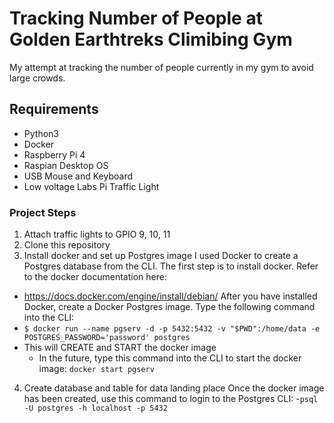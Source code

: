 # Tracking Number of People at Golden Earthtreks Climibing Gym
My attempt at tracking the number of people currently in my gym to avoid large crowds.

## Requirements
  - Python3 
  - Docker
  - Raspberry Pi 4
  - Raspian Desktop OS
  - USB Mouse and Keyboard  
  - Low voltage Labs Pi Traffic Light 

### Project Steps
1. Attach traffic lights to GPIO 9, 10, 11
2. Clone this repository 
3. Install docker and set up Postgres image
I used Docker to create a Postgres database from the CLI. The first step is to install docker. Refer to the docker documentation here: 
  - https://docs.docker.com/engine/install/debian/
After you have installed Docker, create a Docker Postgres image. Type the following command into the CLI: 
  - `$ docker run --name pgserv -d -p 5432:5432 -v "$PWD":/home/data -e POSTGRES_PASSWORD='password' postgres`
  - This will CREATE and START the docker image 
    - In the future, type this command into the CLI to start the docker image: `docker start pgserv`
4. Create database and table for data landing place
Once the docker image has been created, use this command to login to the Postgres CLI: 
  -`psql -U postgres -h localhost -p 5432`
